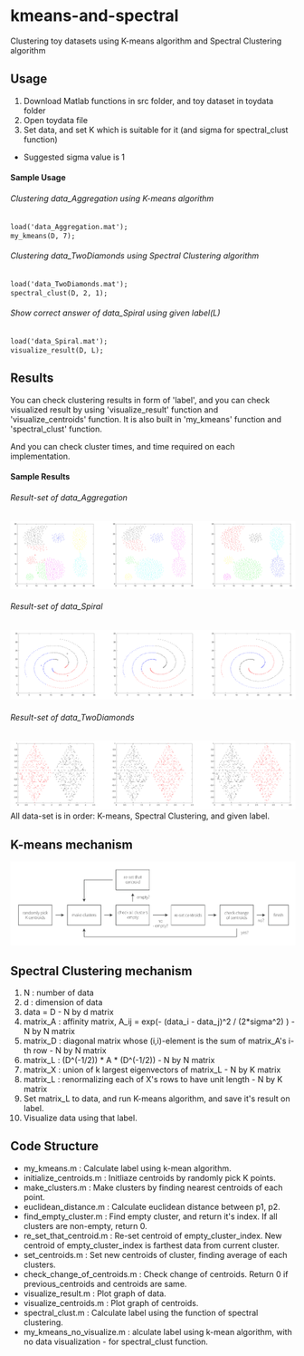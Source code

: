 # kmeans-and-spectral
Clustering toy datasets using K-means algorithm and Spectral Clustering algorithm

## Usage
  1. Download Matlab functions in src folder, and toy dataset in toydata folder
  1. Open toydata file
  1. Set data, and set K which is suitable for it (and sigma for spectral_clust function)
- Suggested sigma value is 1

#### Sample Usage
###### Clustering data_Aggregation using K-means algorithm
```
load('data_Aggregation.mat');
my_kmeans(D, 7);
```
###### Clustering data_TwoDiamonds using Spectral Clustering algorithm
```
load('data_TwoDiamonds.mat');
spectral_clust(D, 2, 1);
```
###### Show correct answer of data_Spiral using given label(L)
```
load('data_Spiral.mat');
visualize_result(D, L);
```

## Results
You can check clustering results in form of 'label', and you can check visualized result by using 'visualize_result' function and 'visualize_centroids' function. It is also built in 'my_kmeans' function and 'spectral_clust' function.

And you can check cluster times, and time required on each implementation.

#### Sample Results
###### Result-set of data_Aggregation
![Alt Text](https://github.com/PJunhyuk/kmeans-and-spectral/blob/master/img/aggregation_set_1.png)
###### Result-set of data_Spiral
![Alt Text](https://github.com/PJunhyuk/kmeans-and-spectral/blob/master/img/spiral_set_1.png)
###### Result-set of data_TwoDiamonds
![Alt Text](https://github.com/PJunhyuk/kmeans-and-spectral/blob/master/img/twodiamonds_set_1.png)
All data-set is in order: K-means, Spectral Clustering, and given label.

## K-means mechanism
![Alt Text](https://github.com/PJunhyuk/kmeans-and-spectral/blob/master/img/kmeans-mechanism_1.png)
## Spectral Clustering mechanism

1. N : number of data
1. d : dimension of data
1. data = D - N by d matrix
1. matrix_A : affinity matrix, A_ij = exp(- (data_i - data_j)^2 / (2*sigma^2) ) - N by N matrix
1. matrix_D : diagonal matrix whose (i,i)-element is the sum of matrix_A's i-th row - N by N matrix
1. matrix_L : (D^(-1/2)) * A * (D^(-1/2)) - N by N matrix
1. matrix_X : union of k largest eigenvectors of matrix_L - N by K matrix
1. matrix_L : renormalizing each of X's rows to have unit length - N by K matrix
1. Set matrix_L to data, and run K-means algorithm, and save it's result on label.
1. Visualize data using that label.

## Code Structure
-	my_kmeans.m : Calculate label using k-mean algorithm.
- initialize_centroids.m : Initliaze centroids by randomly pick K points.
- make_clusters.m : Make clusters by finding nearest centroids of each point.
- euclidean_distance.m : Calculate euclidean distance between p1, p2.
- find_empty_cluster.m : Find empty cluster, and return it's index. If all clusters are non-empty, return 0.
- re_set_that_centroid.m : Re-set centroid of empty_cluster_index. New centroid of empty_cluster_index is farthest data from current cluster.
- set_centroids.m : Set new centroids of cluster, finding average of each clusters.
- check_change_of_centroids.m : Check change of centroids. Return 0 if previous_centroids and centroids are same.
- visualize_result.m : Plot graph of data.
- visualize_centroids.m : Plot graph of centroids.
- spectral_clust.m : Calculate label using the function of spectral clustering.
- my_kmeans_no_visualize.m : alculate label using k-mean algorithm, with no data visualization - for spectral_clust function.
